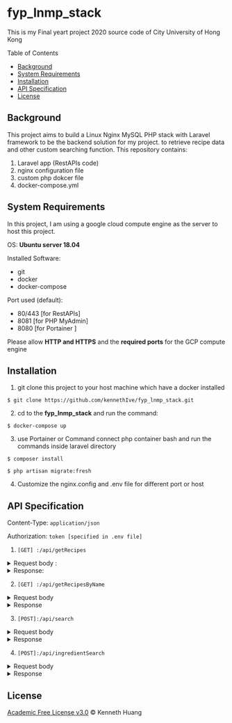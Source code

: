 
# fyp_lnmp_stack

This is my Final yeart project 2020 source code of City University of Hong Kong

Table of Contents

- [Background](#background)
- [System Requirements](#system-requirements)
- [Installation](#installation)
- [API Specification](#api-specification)
- [License](#license)

## Background

This project aims to build a Linux Nginx MySQL PHP stack with Laravel framework to be the backend solution for my project. to retrieve recipe data and other custom searching function. 
This repository contains:
1. Laravel app (RestAPIs code)
2. nginx configuration file
3. custom php dokcer file
4. docker-compose.yml

## System Requirements
In this project, I am using a google cloud compute engine as the server to host this project.

OS: **Ubuntu server 18.04**

Installed Software: 
- git
- docker
- docker-compose

Port used (default): 
- 80/443  [for RestAPIs]
- 8081      [for PHP MyAdmin]
- 8080      [for Portainer ]

Please allow **HTTP and HTTPS** and the **required ports** for the GCP compute engine

## Installation

1. git clone this project to your host machine which have a docker installed

``$ git clone https://github.com/kennethIve/fyp_lnmp_stack.git``

2. cd to the **fyp_lnmp_stack** and run the command:

``$ docker-compose up``

3. use Portainer or Command connect php container bash and run the commands inside laravel directory

``$ composer install`` 

``$ php artisan migrate:fresh``

4. Customize the nginx.config and .env file for different port or host

## API Specification
Content-Type: ``application/json``

Authorization: ``token [specified in .env file]``

1. ``[GET] :/api/getRecipes``

<details>
<summary>Request body :</summary>

```json
{

"start":0,

"take":1,

"orderBy":["rating"],

"order":["asc"]

}
```
</details>

<details>
<summary>Response:</summary>

```json
[

{

"recipe_id": 5123,

"title": "Pork & slaw sandwiches",

"description": "Turn your leftovers into something special with these lunchbox-friendly pork baps with tangy mustard",

"image": "https://www.bbcgoodfood.com/sites/default/files/recipe_images/recipe-image-legacy-id--911576_10.jpg",

"rating": 0,

"skill_term": 1,

"cook_time": 780,

"diet_term": "",

"resource_url": "https://www.bbcgoodfood.com/recipes/1959646/pork-and-slaw-sandwiches",

"ingredients": [

{

"recipe_ingredients_id": 52662,

"recipe_id": 5123,

"sequence": 0,

"content": "2 roasted pork shoulder chops (see 'Goes well with...')"

},

{

"recipe_ingredients_id": 52663,

"recipe_id": 5123,

"sequence": 1,

"content": "winter celeriac slaw (see 'Goes well with...')"

},

{

"recipe_ingredients_id": 52664,

"recipe_id": 5123,

"sequence": 2,

"content": "a little wholegrain mustard, for spreading"

},

{

"recipe_ingredients_id": 52665,

"recipe_id": 5123,

"sequence": 3,

"content": "4 burger buns, halved, and toasted if eating at home"

}

],

"steps": [

{

"steps_id": 19127,

"recipe_id": 5123,

"sequence": 0,

"description": "If you’re eating lunch at home, gently heat the meat in a microwave for a few mins, or wrap in foil and bake at 200C/180C fan/gas 6 for 8 mins. If you’re assembling packed lunches, there’s no need to heat. Thinly slice the pork."

},

{

"steps_id": 19128,

"recipe_id": 5123,

"sequence": 1,

"description": "Spread some mustard over the bun bottoms, then add the pork and a heap of slaw. Top with bun tops, wrap and keep cool until lunchtime or eat straight away."

}

]

}

]
```
</details>

2. ``[GET] :/api/getRecipesByName``

<details>
<summary>Request body</summary>

```json
{
    "start":0,
    "take":1,
    "orderBy":["rating"],
    "order":["asc"],
    "words":"chicken with ham"
}
```

</details>
<details>
<summary>Response</summary>

```json
[
    {
        "recipe_id": 6426,
        "title": "Chicken with ham, spinach & pine nuts",
        "description": "A restaurant-style Mediterranean dish of roast chicken breast with stuffing and crème fraîche finished with a white wine sauce",
        "image": "https://www.bbcgoodfood.com/sites/default/files/recipe_images/recipe-image-legacy-id--1021452_11.jpg",
        "rating": 5,
        "skill_term": 2,
        "cook_time": 3000,
        "diet_term": "",
        "resource_url": "https://www.bbcgoodfood.com/recipes/2249648/chicken-with-ham-spinach-and-pine-nuts",
        "ingredients": [],
        "steps": [
            {
                "steps_id": 23451,
                "recipe_id": 6426,
                "sequence": 0,
                "description": "Heat oven to 190C/170C fan/gas 5. Split each chicken breast almost in half and open out like a book. Put each piece of chicken between 2 sheets of cling film and, using a rolling pin, bat out to flatten. Season the chicken all over."
            },
            {
                "steps_id": 23452,
                "recipe_id": 6426,
                "sequence": 1,
                "description": "Put the spinach in a colander and pour over boiling water from the kettle to wilt the leaves. Press out as much water as possible, then tip into a bowl. Add the pine nuts, raisins and spice, season, and mix well to combine. Melt half the butter and add to the bowl."
            },
            {
                "steps_id": 23453,
                "recipe_id": 6426,
                "sequence": 2,
                "description": "Place a slice of ham or prosciutto over each chicken breast and spread with a thin layer of spinach mixture. Roll up and secure with cocktail sticks or string. Heat a knob more of butter and the oil in a pan. Fry the chicken rolls until browned, then remove to a roasting tin and roast for 10-15 mins until cooked through."
            },
            {
                "steps_id": 23454,
                "recipe_id": 6426,
                "sequence": 3,
                "description": "Add the shallots to the pan with the remaining butter and cook gently until softened but not browned. Add the wine and lemon juice, bring to the boil, then simmer until reduced by half."
            },
            {
                "steps_id": 23455,
                "recipe_id": 6426,
                "sequence": 4,
                "description": "Stir in the crème fraîche and simmer for 1-2 mins until thickened. Snip the chives into the sauce and stir lightly. Remove cocktail sticks or string, then slice the chicken and place on warmed plates. Spoon the sauce around and serve with the tians and potatoes."
            }
        ]
    }
]
```
</details>

3. ``[POST]:/api/search``

<details>
<summary>Request body</summary>

```json
{
    "start":0,
    "take":1,
    "from":0,
    "to":240,
    "orderBy":["rating asc"],
    "keywords":["pork"]    
}
```
</details>

<details>
<summary>Response</summary>

```json
{
    "success": "success",
    "status code": 200,
    "sql query": "select * from `recipe` where (`title` like ?) and `cook_time` between ? and ? order by rating asc",
    "query": {
        "start": 0,
        "take": 1,
        "from": 0,
        "to": 240,
        "orderBy": [
            "rating asc"
        ],
        "keywords": [
            "pork"
        ]
    },
    "data": [
        {
            "recipe_id": 5123,
            "title": "Pork & slaw sandwiches",
            "description": "Turn your leftovers into something special with these lunchbox-friendly pork baps with tangy mustard",
            "image": "https://www.bbcgoodfood.com/sites/default/files/recipe_images/recipe-image-legacy-id--911576_10.jpg",
            "rating": 0,
            "skill_term": 1,
            "cook_time": 780,
            "diet_term": "",
            "resource_url": "https://www.bbcgoodfood.com/recipes/1959646/pork-and-slaw-sandwiches",
            "ingredients": [
                {
                    "recipe_ingredients_id": 52662,
                    "recipe_id": 5123,
                    "sequence": 0,
                    "content": "2 roasted pork shoulder chops (see 'Goes well with...')"
                },
                {
                    "recipe_ingredients_id": 52663,
                    "recipe_id": 5123,
                    "sequence": 1,
                    "content": "winter celeriac slaw (see 'Goes well with...')"
                },
                {
                    "recipe_ingredients_id": 52664,
                    "recipe_id": 5123,
                    "sequence": 2,
                    "content": "a little wholegrain mustard, for spreading"
                },
                {
                    "recipe_ingredients_id": 52665,
                    "recipe_id": 5123,
                    "sequence": 3,
                    "content": "4 burger buns, halved, and toasted if eating at home"
                }
            ],
            "steps": [
                {
                    "steps_id": 19127,
                    "recipe_id": 5123,
                    "sequence": 0,
                    "description": "If you’re eating lunch at home, gently heat the meat in a microwave for a few mins, or wrap in foil and bake at 200C/180C fan/gas 6 for 8 mins. If you’re assembling packed lunches, there’s no need to heat. Thinly slice the pork."
                },
                {
                    "steps_id": 19128,
                    "recipe_id": 5123,
                    "sequence": 1,
                    "description": "Spread some mustard over the bun bottoms, then add the pork and a heap of slaw. Top with bun tops, wrap and keep cool until lunchtime or eat straight away."
                }
            ]
        }
    ]
}
```

</details>

4. ``[POST]:/api/ingredientSearch``

<details>
<summary>Request body</summary>

```json
{
    "start":0,
    "take":1,
    "from":0,
    "to":240,
    "orderBy":["rating asc"],    
    "ingredients":["chicken","wine","2 tsp olive oil","peas"]
}
```
</details>

<details>
<summary>Response</summary>

```json
{
    "success": "success",
    "query": "select * from `recipe` where exists (select `recipe_id` from `recipe_ingredients` where `recipe`.`recipe_id` = `recipe_ingredients`.`recipe_id` group by `recipe_id` having group_concat(content) like \"%chicken%\" and group_concat(content) like \"%wine%\" and group_concat(content) like \"%2 tsp olive oil%\" and group_concat(content) like \"%peas%\") order by `rating` desc",
    "data": [
        {
            "recipe_id": 281,
            "title": "Parmesan spring chicken",
            "description": "Full of spring flavours, the Parmesan coating gives a satisfying crunch and the meat stays tender",
            "image": "https://www.bbcgoodfood.com/sites/default/files/recipe_images/recipe-image-legacy-id--327529_11.jpg",
            "rating": 5,
            "skill_term": 1,
            "cook_time": 1200,
            "diet_term": "",
            "resource_url": "https://www.bbcgoodfood.com/recipes/5987/parmesan-spring-chicken",
            "ingredients": [
                {
                    "recipe_ingredients_id": 2811,
                    "recipe_id": 281,
                    "sequence": 0,
                    "content": "1 egg white"
                },
                {
                    "recipe_ingredients_id": 2812,
                    "recipe_id": 281,
                    "sequence": 1,
                    "content": "5 tbsp finely grated parmesan"
                },
                {
                    "recipe_ingredients_id": 2813,
                    "recipe_id": 281,
                    "sequence": 2,
                    "content": "4 boneless, skinless chicken breasts"
                },
                {
                    "recipe_ingredients_id": 2814,
                    "recipe_id": 281,
                    "sequence": 3,
                    "content": "400g new potatoes, cut into small cubes"
                },
                {
                    "recipe_ingredients_id": 2815,
                    "recipe_id": 281,
                    "sequence": 4,
                    "content": "140g frozen peas"
                },
                {
                    "recipe_ingredients_id": 2816,
                    "recipe_id": 281,
                    "sequence": 5,
                    "content": "good handful baby spinach leaves"
                },
                {
                    "recipe_ingredients_id": 2817,
                    "recipe_id": 281,
                    "sequence": 6,
                    "content": "1 tbsp white wine vinegar"
                },
                {
                    "recipe_ingredients_id": 2818,
                    "recipe_id": 281,
                    "sequence": 7,
                    "content": "2 tsp olive oil"
                }
            ],
            "steps": [
                {
                    "steps_id": 1524,
                    "recipe_id": 281,
                    "sequence": 0,
                    "description": "Heat grill to medium and line the grill pan with foil. Beat the egg white on a plate with a little salt and pepper. Tip the parmesan onto another plate. Dip the chicken first in egg white, then in the cheese. Grill the coated chicken for 10-12 mins, turning once until browned and crisp."
                },
                {
                    "steps_id": 1525,
                    "recipe_id": 281,
                    "sequence": 1,
                    "description": "Meanwhile, boil the potatoes for 10 mins, adding the peas for the final 3 mins, then drain. Toss the vegetables with the spinach leaves, vinegar, oil and seasoning to taste. Divide between four warm plates, then serve with the chicken."
                }
            ]
        }
    ]
}
```

</details>

## License

[Academic Free License v3.0](afl-3.0) © Kenneth Huang
